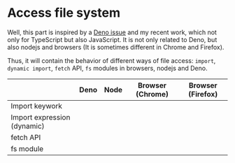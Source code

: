 # Access file system

Well, this part is inspired by a [Deno issue](https://github.com/denoland/deno/issues/2150) and my recent work, which not only for TypeScript but also JavaScript.
It is not only related to Deno, but also nodejs and browsers (It is sometimes different in Chrome and Firefox).

Thus, it will contain the behavior of different ways of file access: `import`, `dynamic import`, `fetch` API, `fs` modules in browsers, nodejs and Deno.

|                               | Deno | Node | Browser \(Chrome\) | Browser \(Firefox\) |
|-------------------------------|------|------|--------------------|---------------------|
| Import keywork                |      |      |                    |                     |
| Import expression \(dynamic\) |      |      |                    |                     |
| fetch API                     |      |      |                    |                     |
| fs module                     |      |      |                    |                     |
